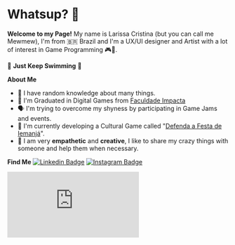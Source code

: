 # Whatsup? 👋

**Welcome to my Page!**
My name is Larissa Cristina (but you can call me Mewmew), I'm from 🇧🇷 Brazil and I'm a UX/UI designer and Artist  with a lot of interest in Game Programming 🎮👾.

🧠 **Just Keep Swimming** 🐠

**About Me**
 - 🤪 I have random knowledge about many things.
 - 👾 I'm Graduated in Digital Games from [Faculdade Impacta](https://www.impacta.edu.br/graduacoes/jogos-digitais)
 - 🗣️ I'm trying to overcome my shyness by participating in Game Jams and events.
 - 🌊 I'm currently developing a Cultural Game called "[Defenda a Festa de Iemanjá](https://linktr.ee/LulaMakeGame)".
 - 💬 I am very **empathetic** and **creative**, I like to share my crazy things with someone and help them when necessary.
 
**Find Me**
[
![Linkedin Badge](https://img.shields.io/badge/LinkedIn-0077B5?style=for-the-badge&logo=linkedin&logoColor=white&link=[thing]https://www.linkedin.com/in/mewmewdevart/)]([thing]https://www.linkedin.com/in/mewmewdevart/)	[![Instagram Badge](https://img.shields.io/badge/Instagram-E4405F?style=for-the-badge&logo=instagram&logoColor=white&link=[thing]https://www.instagram.com/mewmewdevart/)]([thing]https://www.instagram.com/mewmewdevart/)

[![Instagram Badge](https://img.shields.io/badge/Gmail-D14836?style=for-the-badge&logo=gmail&logoColor=white&link=[thing]mailto:mewmewdevart@gmail.com)]([thing]mailto:mewmewdevart@gmail.com)


